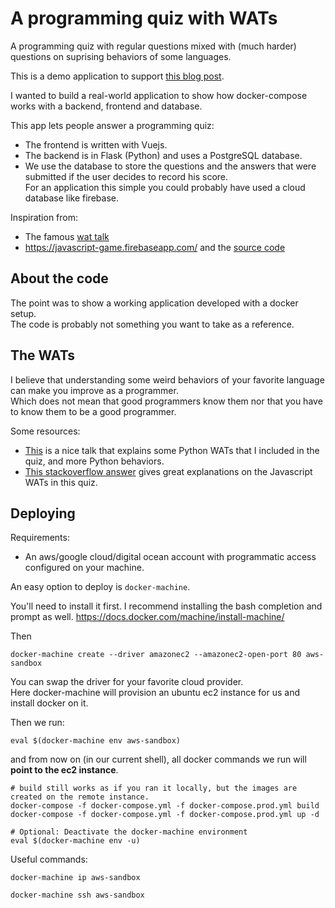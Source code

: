 # A programming quiz with WATs

A programming quiz with regular questions mixed with (much harder) questions on suprising behaviors of some languages.

This is a demo application to support [this blog post](https://ldirer.github.io/deploy-docker-app/).  

I wanted to build a real-world application to show how docker-compose works with a backend, frontend and database.  

This app lets people answer a programming quiz:

* The frontend is written with Vuejs. 
* The backend is in Flask (Python) and uses a PostgreSQL database.
* We use the database to store the questions and the answers that were submitted if the user decides to record his score.  
For an application this simple you could probably have used a cloud database like firebase. 

Inspiration from:

* The famous [wat talk](https://www.destroyallsoftware.com/talks/wat)
* https://javascript-game.firebaseapp.com/ and the [source code](https://github.com/samiheikki/javascript-guessing-game)


## About the code

The point was to show a working application developed with a docker setup.  
The code is probably not something you want to take as a reference.


## The WATs

I believe that understanding some weird behaviors of your favorite language can make you improve as a programmer.   
Which does not mean that good programmers know them nor that you have to know them to be a good programmer.

Some resources:

* [This](https://www.youtube.com/watch?v=sH4XF6pKKmk) is a nice talk that explains some Python WATs that I included in the quiz, and more Python behaviors.
* [This stackoverflow answer](https://stackoverflow.com/a/9033306/3914041) gives great explanations on the Javascript WATs in this quiz.

## Deploying

Requirements:

* An aws/google cloud/digital ocean account with programmatic access configured on your machine.

An easy option to deploy is `docker-machine`.

You'll need to install it first. I recommend installing the bash completion and prompt as well. 
https://docs.docker.com/machine/install-machine/

Then 

    docker-machine create --driver amazonec2 --amazonec2-open-port 80 aws-sandbox  
    
You can swap the driver for your favorite cloud provider.  
Here docker-machine will provision an ubuntu ec2 instance for us and install docker on it.  

Then we run:

    eval $(docker-machine env aws-sandbox)
    
and from now on (in our current shell), all docker commands we run will **point to the ec2 instance**.  

    # build still works as if you ran it locally, but the images are created on the remote instance.
    docker-compose -f docker-compose.yml -f docker-compose.prod.yml build    
    docker-compose -f docker-compose.yml -f docker-compose.prod.yml up -d
    
    # Optional: Deactivate the docker-machine environment
    eval $(docker-machine env -u)
    
    
Useful commands:

    docker-machine ip aws-sandbox
    
    docker-machine ssh aws-sandbox
